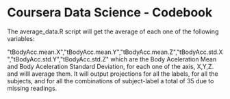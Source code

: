 Coursera Data Science - Codebook
===================


The average_data.R script will get the average of each one of the following variables:

"tBodyAcc.mean.X","tBodyAcc.mean.Y","tBodyAcc.mean.Z","tBodyAcc.std.X","tBodyAcc.std.Y","tBodyAcc.std.Z" which are the Body Aceleration
 Mean and Body Aceleration Standard Deviation, for each one of the axis, X,Y,Z. and willl average them. 
 It will output projections for all the labels, for all the subjects, and for all the combinations of subject-label a total of 35 due to missing readings.